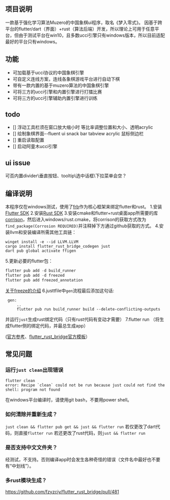 ## 项目说明
  一款基于强化学习算法Muzero的中国象棋ui程序，取名《梦入零式》。
  因基于跨平台的flutter/dart（界面）+rust（算法后端）开发，所以理论上可用于任意平台，但由于测试平台在win10，且多数ucci引擎只有windows版本，所以目前适配最好的平台只有windows。

## 功能
  - 可加载基于ucci协议的中国象棋引擎
  - 可自定义连线方案，连线各象棋游戏平台进行自动下棋
  - 带有一款内置的基于muzero算法的中国象棋引擎
  - 可将三方的ucci引擎和内置引擎进行打擂比赛
  - 可将三方的ucci引擎辅助内置引擎进行训练

## todo
 - [] 浮动工具栏须在窗口放大缩小时 等比率调整位置和大小、透明acrylic
 - [] 绘制象棋界面--fluent ui  snack bar tabview  acrylic 鼠标侧边栏
 - [] 重启读取配置
 - [] 启动阿童木ucci引擎

## ui issue
可否内置divider\垂直按钮、tooltip\选中话框\下拉菜单会空？

## 编译说明
本程序仅在windows测试，使用了[frb](https://github.com/fzyzcjy/flutter_rust_bridge)作为核心框架来绑定flutter和rust。
1.安装[Flutter SDK](https://docs.flutter.dev/get-started/install)
2.安装[Rust SDK](https://rustup.rs/)
3.安装cmake和flutter+rust桌面app所需要的库[corrison](http://cjycode.com/flutter_rust_bridge/template/setup_desktop.html)，然后进入windows/rust.cmake，将corrison的获取方式改为`find_package(Corrosion REQUIRED)`并注释掉下方通过github获取的方式。
4.安装llvm和安装编译所需其他工具链：
```
winget install -e --id LLVM.LLVM
cargo install flutter_rust_bridge_codegen just
dart pub global activate ffigen
```
5.更新必要的flutter包：
```dart
flutter pub add -d build_runner
flutter pub add -d freezed
flutter pub add freezed_annotation
```
[关于freeze的介绍](https://github.com/rrousselGit/freezed)
6.justtfile中`gen`流程最后添加这句话:
```shell
 gen:
     ..
     flutter pub run build_runner build --delete-conflicting-outputs
```
并运行`just`生成rust绑定代码（只有rust代码有变动才需要）
7.flutter run （将生成flutter侧的绑定代码，并最总生成app）

([官方参考](http://cjycode.com/flutter_rust_bridge/template/generate.html)、[flutter_rust_bridge官方模板](https://github.com/Desdaemon/flutter_rust_bridge_template)）

## 常见问题
### **运行`just clean`出现错误**
```
flutter clean
error: Recipe `clean` could not be run because just could not find the shell: program not found
```
在windows平台编译时，请使用git bash，不要用power shell。
### **如何清除并重新生成？**
`just clean && flutter pub get && just && flutter run`
若仅更改了dart代码，则直接`flutter run`
若还更改了rust代码，则`just && flutter run`
### **是否支持中文文件夹？**
经测试，不支持。否则编译app时会发生各种奇怪的错误（文件名中最好也不要有“中划线”）。

### **多rust模块生成？**
https://github.com/fzyzcjy/flutter_rust_bridge/pull/481